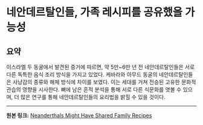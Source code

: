 # 네안데르탈인들, 가족 레시피를 공유했을 가능성

## 요약
이스라엘 두 동굴에서 발견된 증거에 따르면, 약 5만~6만 년 전 네안데르탈인들은 서로 다른 독특한 음식 조리 방식을 가지고 있었다.  케바라와 아무드 동굴의 네안데르탈인들은 사냥감의 종류와 해체 방식에 차이를 보였다.  이는 세대를 거쳐 전승된 고유한 문화적 관습의 영향을 시사한다.  뼈에 남은 흔적 분석을 통해 서로 다른 식문화를 엿볼 수 있으며,  더 많은 연구를 통해 네안데르탈인들의 요리법을 밝힐 수 있을 것이다.

---

**원본 링크:** [Neanderthals Might Have Shared Family Recipes](https://nautil.us/neanderthals-might-have-shared-family-recipes-1224982/)
